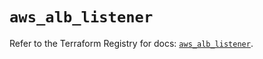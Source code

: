 # `aws_alb_listener`

Refer to the Terraform Registry for docs: [`aws_alb_listener`](https://registry.terraform.io/providers/hashicorp/aws/5.86.0/docs/resources/alb_listener).
